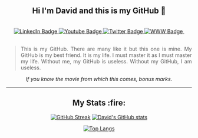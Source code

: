 <section id="main" align="center">
<h2>Hi I'm David and this is my GitHub 👋 </h2>
  <br>
<div id="badges" align="center">
  <a href="https://www.linkedin.com/in/david-dickinson-b3704731">
    <img src="https://img.shields.io/static/v1?label=&message=LinkedIn&color=blue" alt="LinkedIn Badge"/>
  </a>
  <a href="https://www.youtube.com/channel/UCk14r25ImIhGQVo-YJLO4ZQ">
    <img src="https://img.shields.io/static/v1?label=&message=YouTube&color=red" alt="Youtube Badge"/>
  </a>
  <a href="https://twitter.com/tweet_dawei">
    <img src="https://img.shields.io/static/v1?label=&message=Twitter&color=blue" alt="Twitter Badge"/>
  </a>
  <a href="https://www.david-dickinson.com">
    <img src="https://img.shields.io/static/v1?label=&message=Website&color=red" alt="WWW Badge"/>
  </a>
  <img src="https://komarev.com/ghpvc/?username=rnddave&style=flat-square&color=blue" alt=""/>
</div>

<br>

<blockquote align="justify">This is my GitHub. 
There are many like it but this one is mine. 
My GitHub is my best friend. 
It is my life. 
I must master it as I must master my life.
Without me, my GitHub is useless.
Without my GitHub, I am useless.</blockquote>

<em> If you know the movie from which this comes, bonus marks.</em> </section>
<section id="stats" align="center">  
<hr>
  <h2>My Stats :fire: </h2>

[![GitHub Streak](http://github-readme-streak-stats.herokuapp.com?user=rnddave)](https://git.io/streak-stats) [![David's GitHub stats](https://github-readme-stats.vercel.app/api?username=rnddave&count_private=true)](https://github.com/anuraghazra/github-readme-stats)

[![Top Langs](https://github-readme-stats.vercel.app/api/top-langs/?username=rnddave&count_private=true)](https://github.com/anuraghazra/github-readme-stats) 
  </section>

  
<!--

- 🔭 I’m currently working on ...
- 🌱 I’m currently learning ...
- 👯 I’m looking to collaborate on ...
- 🤔 I’m looking for help with ...
- 💬 Ask me about ...
- 📫 How to reach me: ...
- 😄 Pronouns: ...
- ⚡ Fun fact: ...


[![Top Langs](https://github-readme-stats.vercel.app/api/top-langs/?username=rnddave&count_private=true)](https://github.com/anuraghazra/github-readme-stats)
-->


